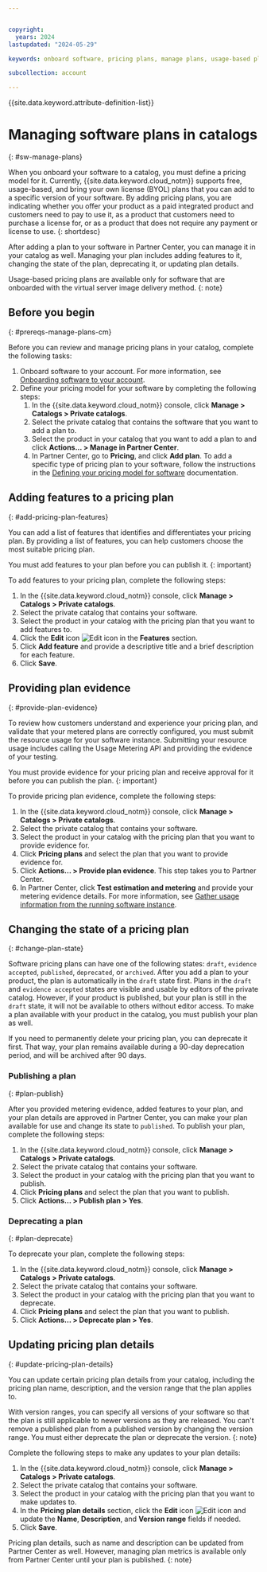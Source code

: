 ```yaml
---


copyright:
  years: 2024
lastupdated: "2024-05-29"

keywords: onboard software, pricing plans, manage plans, usage-based plan, software, catalog, partner center, catalog, private catalog, catalog management

subcollection: account

---
```


{{site.data.keyword.attribute-definition-list}}

# Managing software plans in catalogs
{: #sw-manage-plans}

When you onboard your software to a catalog, you must define a pricing model for it. Currently, {{site.data.keyword.cloud_notm}} supports free, usage-based, and bring your own license (BYOL) plans that you can add to a specific version of your software. By adding pricing plans, you are indicating whether you offer your product as a paid integrated product and customers need to pay to use it, as a product that customers need to purchase a license for, or as a product that does not require any payment or license to use. 
{: shortdesc}

After adding a plan to your software in Partner Center, you can manage it in your catalog as well. Managing your plan includes adding features to it, changing the state of the plan, deprecating it, or updating plan details.

Usage-based pricing plans are available only for software that are onboarded with the virtual server image delivery method.
{: note}

## Before you begin
{: #prereqs-manage-plans-cm}

Before you can review and manage pricing plans in your catalog, complete the following tasks:

1. Onboard software to your account. For more information, see [Onboarding software to your account](/docs/account?topic=account-create-private-catalog&interface=ui).
1. Define your pricing model for your software by completing the following steps:
    1. In the {{site.data.keyword.cloud_notm}} console, click **Manage > Catalogs > Private catalogs**.
    1. Select the private catalog that contains the software that you want to add a plan to.
    1. Select the product in your catalog that you want to add a plan to and click **Actions... > Manage in Partner Center**.
    1. In Partner Center, go to **Pricing**, and click **Add plan**. To add a specific type of pricing plan to your software, follow the instructions in the [Defining your pricing model for software](/docs/sell?topic=sell-sw-pricing) documentation.

## Adding features to a pricing plan
{: #add-pricing-plan-features}

You can add a list of features that identifies and differentiates your pricing plan. By providing a list of features, you can help customers choose the most suitable pricing plan.

You must add features to your plan before you can publish it.
{: important}

To add features to your pricing plan, complete the following steps:

1. In the {{site.data.keyword.cloud_notm}} console, click **Manage > Catalogs > Private catalogs**.
1. Select the private catalog that contains your software.
1. Select the product in your catalog with the pricing plan that you want to add features to.
1. Click the **Edit** icon ![Edit icon](../icons/edit-tagging.svg "Edit") in the **Features** section.
1. Click **Add feature** and provide a descriptive title and a brief description for each feature.
1. Click **Save**.

## Providing plan evidence
{: #provide-plan-evidence}

To review how customers understand and experience your pricing plan, and validate that your metered plans are correctly configured, you must submit the resource usage for your software instance. Submitting your resource usage includes calling the Usage Metering API and providing the evidence of your testing.

You must provide evidence for your pricing plan and receive approval for it before you can publish the plan.
{: important}

To provide pricing plan evidence, complete the following steps:

1. In the {{site.data.keyword.cloud_notm}} console, click **Manage > Catalogs > Private catalogs**.
1. Select the private catalog that contains your software.
1. Select the product in your catalog with the pricing plan that you want to provide evidence for.
1. Click **Pricing plans** and select the plan that you want to provide evidence for.
1. Click **Actions... > Provide plan evidence**. This step takes you to Partner Center.
1. In Partner Center, click **Test estimation and metering** and provide your metering evidence details. For more information, see [Gather usage information from the running software instance](/docs/account?topic=account-working-catalog-vsivpc-tutorial#working-gather-usage).

## Changing the state of a pricing plan
{: #change-plan-state}

Software pricing plans can have one of the following states: `draft`, `evidence accepted`, `published`, `deprecated`, or `archived`. After you add a plan to your product, the plan is automatically in the `draft` state first. Plans in the `draft` and `evidence accepted` states are visible and usable by editors of the private catalog. However, if your product is published, but your plan is still in the `draft` state, it will not be available to others without editor access. To make a plan available with your product in the catalog, you must publish your plan as well.

If you need to permanently delete your pricing plan, you can deprecate it first. That way, your plan remains available during a 90-day deprecation period, and will be archived after 90 days.

### Publishing a plan
{: #plan-publish}

After you provided metering evidence, added features to your plan, and your plan details are approved in Partner Center, you can make your plan available for use and change its state to `published`. To publish your plan, complete the following steps:

1. In the {{site.data.keyword.cloud_notm}} console, click **Manage > Catalogs > Private catalogs**.
1. Select the private catalog that contains your software.
1. Select the product in your catalog with the pricing plan that you want to publish.
1. Click **Pricing plans** and select the plan that you want to publish.
1. Click **Actions... > Publish plan > Yes**.

### Deprecating a plan
{: #plan-deprecate}

To deprecate your plan, complete the following steps:

1. In the {{site.data.keyword.cloud_notm}} console, click **Manage > Catalogs > Private catalogs**.
1. Select the private catalog that contains your software.
1. Select the product in your catalog with the pricing plan that you want to deprecate.
1. Click **Pricing plans** and select the plan that you want to publish.
1. Click **Actions... > Deprecate plan > Yes**.

## Updating pricing plan details
{: #update-pricing-plan-details}

You can update certain pricing plan details from your catalog, including the pricing plan name, description, and the version range that the plan applies to. 

With version ranges, you can specify all versions of your software so that the plan is still applicable to newer versions as they are released. You can't remove a published plan from a published version by changing the version range. You must either deprecate the plan or deprecate the version.
{: note}

Complete the following steps to make any updates to your plan details:

1. In the {{site.data.keyword.cloud_notm}} console, click **Manage > Catalogs > Private catalogs**.
1. Select the private catalog that contains your software.
1. Select the product in your catalog with the pricing plan that you want to make updates to.
1. In the **Pricing plan details** section, click the **Edit** icon ![Edit icon](../icons/edit-tagging.svg "Edit") and update the **Name**, **Description**, and **Version range** fields if needed.
1. Click **Save**.

Pricing plan details, such as name and description can be updated from Partner Center as well. However, managing plan metrics is available only from Partner Center until your plan is published.
{: note}
